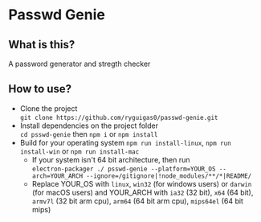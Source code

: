 # Passwd Genie
## What is this?
A password generator and stregth checker
## How to use?
- Clone the project\
 ```git clone https://github.com/ryguigas0/passwd-genie.git```
- Install dependencies on the project folder\
  ```cd psswd-genie``` then ```npm i``` or ```npm install```
- Build for your operating system
  ```npm run install-linux```, ```npm run install-win``` or ```npm run install-mac```
  - If your system isn't 64 bit architecture, then run\
```electron-packager ./ psswd-genie --platform=YOUR_OS --arch=YOUR_ARCH --ignore=/gitignore|!node_modules/**/*|README/```
  - Replace YOUR_OS with ```linux```, ```win32``` (for windows users) or ```darwin``` (for macOS users) and YOUR_ARCH with ```ia32``` (32 bit), ```x64``` (64 bit), ```armv7l``` (32 bit arm cpu), ```arm64``` (64 bit arm cpu), ```mips64el``` (64 bit mips)
